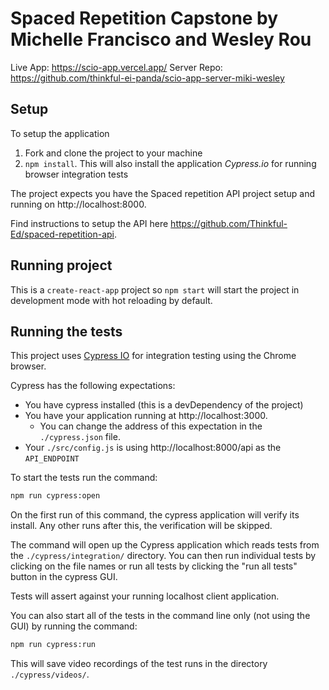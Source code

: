# Spaced Repetition Capstone by Michelle Francisco and Wesley Rou

Live App: https://scio-app.vercel.app/
Server Repo: https://github.com/thinkful-ei-panda/scio-app-server-miki-wesley


## Setup

To setup the application

1. Fork and clone the project to your machine
2. `npm install`. This will also install the application *Cypress.io* for running browser integration tests

The project expects you have the Spaced repetition API project setup and running on http://localhost:8000.

Find instructions to setup the API here https://github.com/Thinkful-Ed/spaced-repetition-api.

## Running project

This is a `create-react-app` project so `npm start` will start the project in development mode with hot reloading by default.

## Running the tests

This project uses [Cypress IO](https://docs.cypress.io) for integration testing using the Chrome browser.

Cypress has the following expectations:

- You have cypress installed (this is a devDependency of the project)
- You have your application running at http://localhost:3000.
  - You can change the address of this expectation in the `./cypress.json` file.
- Your `./src/config.js` is using http://localhost:8000/api as the `API_ENDPOINT`

To start the tests run the command:

```bash
npm run cypress:open
```

On the first run of this command, the cypress application will verify its install. Any other runs after this, the verification will be skipped.

The command will open up the Cypress application which reads tests from the `./cypress/integration/` directory. You can then run individual tests by clicking on the file names or run all tests by clicking the "run all tests" button in the cypress GUI.

Tests will assert against your running localhost client application.

You can also start all of the tests in the command line only (not using the GUI) by running the command:

```bash
npm run cypress:run
```

This will save video recordings of the test runs in the directory `./cypress/videos/`.

